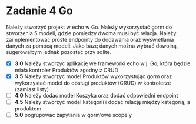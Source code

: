 #  Zadanie 4 Go

Należy stworzyć projekt w echo w Go. Należy wykorzystać gorm do
stworzenia 5 modeli, gdzie pomiędzy dwoma musi być relacja. Należy
zaimplementować proste endpointy do dodawania oraz wyświetlania danych
za pomocą modeli. Jako bazę danych można wybrać dowolną, sugerowałbym
jednak pozostać przy sqlite.

- [x] **3.0** Należy stworzyć aplikację we frameworki echo w j. Go, która będzie miała kontroler Produktów zgodny z CRUD
- [x] **3.5** Należy stworzyć model Produktów wykorzystując gorm oraz wykorzystać model do obsługi produktów (CRUD) w kontrolerze (zamiast listy)
- [ ] **4.0** Należy dodać model Koszyka oraz dodać odpowiedni endpoint
- [ ] **4.5** Należy stworzyć model kategorii i dodać relację między kategorią, a produktem
- [ ] **5.0** pogrupować zapytania w gorm’owe scope'y

